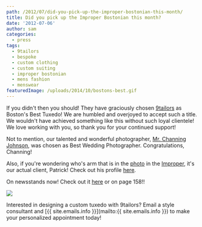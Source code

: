 ```yaml
---
path: /2012/07/did-you-pick-up-the-improper-bostonian-this-month/
title: Did you pick up the Improper Bostonian this month?
date: '2012-07-06'
author: sam
categories:
  - press
tags:
  - 9tailors
  - bespoke
  - custom clothing
  - custom suiting
  - improper bostonian
  - mens fashion
  - menswear
featuredImage: /uploads/2014/10/bostons-best.gif
---
```

If you didn't then you should! They have graciously chosen [9tailors](http://9tailors.com/) as Boston's Best Tuxedo! We are humbled and overjoyed to accept such a title. We wouldn't have achieved something like this without such loyal clientele! We love working with you, so thank you for your continued support!

Not to mention, our talented and wonderful photographer, [Mr. Channing Johnson](http://www.channingjohnson.com/), was chosen as Best Wedding Photographer. Congratulations, Channing!

Also, if you're wondering who's arm that is in the [photo](http://www.improper.com/images/sized/images/uploads/articles/0704Bridal_9Tailors2PC-160x130.jpg) in the [Improper](http://www.improper.com/), it's our actual client, Patrick! Check out his profile [here](http://2012/05/meet-patrick-dress-to-fit-setting.html).

On newsstands now! Check out it [here](http://www.improper.com/bostons-best/bridal/) or on page 158!!

[![](http://4.bp.blogspot.com/-AqTHtx9fNu0/T_dcWqDbi7I/AAAAAAAAAds/O8Q5w7UBolA/s400/bostons-best.gif)](http://www.improper.com/bostons-best/bridal/)

Interested in designing a custom tuxedo with 9tailors? Email a style consultant and [{{ site.emails.info }}](mailto:{{ site.emails.info }}) to make your personalized appointment today!